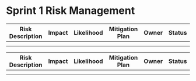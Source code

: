 # Sprint 1 Risk Management

| Risk Description | Impact | Likelihood | Mitigation Plan | Owner | Status |
|------------------|--------|------------|-----------------|-------|--------|
|                  |        |            |                 |       |        |
|                  |        |            |                 |       |        |

| Risk Description | Impact | Likelihood | Mitigation Plan | Owner | Status |
|------------------|--------|------------|-----------------|-------|--------|
|                  |        |            |                 |       |        |
|                  |        |            |                 |       |        | 
